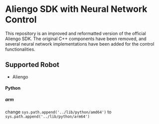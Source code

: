 # Aliengo SDK with Neural Network Control

This repository is an improved and reformatted version of the official Aliengo SDK. The original C++ components have been removed, and several neural network implementations have been added for the control functionalities.

## Supported Robot
- Aliengo

#### Python
##### arm
change `sys.path.append('../lib/python/amd64')` to `sys.path.append('../lib/python/arm64')`